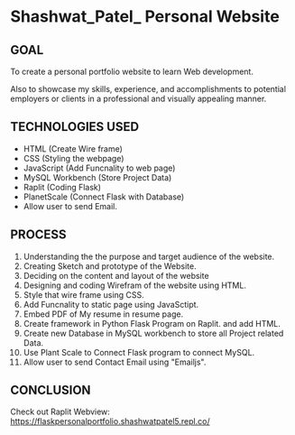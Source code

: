 # Shashwat_Patel_ Personal Website

## GOAL
To create a personal portfolio website  to learn Web development.

Also to showcase my skills, experience, and accomplishments to potential employers or clients in a professional and visually appealing manner.


## TECHNOLOGIES USED
* HTML  (Create Wire frame)
* CSS  (Styling the webpage)
* JavaScript  (Add Funcnality to web page)
* MySQL Workbench  (Store Project Data)
* Raplit  (Coding Flask)
* PlanetScale  (Connect Flask with Database)
* Allow user to send Email.


## PROCESS
1. Understanding the the purpose and target audience of the website. 
2. Creating Sketch and prototype of the Website.
3. Deciding on the content and layout of the website
4. Designing and coding Wirefram of the website using HTML.
5. Style that wire frame using CSS.
6. Add Funcnality to static page using JavaSctipt.
7. Embed PDF of My resume in resume page.
8. Create framework in Python Flask Program on Raplit. and add HTML. 
9. Create new Database in MySQL workbench to store all Project related Data.
10. Use Plant Scale to Connect Flask program to connect MySQL.
11. Allow user to send Contact Email using "Emailjs".




## CONCLUSION

Check out Raplit Webview: https://flaskpersonalportfolio.shashwatpatel5.repl.co/

